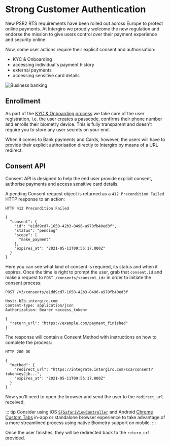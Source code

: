 # Strong Customer Authentication

New PSR2 RTS requirements have been rolled out across Europe to protect online payments. At Intergiro we proudly welcome the new regulation and endorse the mission to give users control over their payment experience and security online.

Now, some user actions require their explicit consent and authorisation:
  - KYC & Onboarding
  - accessing individual's payment history
  - external payments
  - accessing sensitive card details

<img :src="$withBase('/assets/img/integrate/getting-started/sca-tooltip.png')" alt="Business banking">

## Enrollment

As part of the [KYC & Onboarding process](/3d/onboarding) we take care of the user registration, i.e. the user creates a passcode, confirms their phone number and enrolls their biometry device. This is fully transparent and doesn't require you to store any user secrets on your end.

When it comes to Bank payments and Cards, however, the users will have to provide their explicit authorisation directly to Intergiro by means of a URL redirect.

## Consent API

Consent API is designed to help the end user provide explicit consent, authorise payments and access sensitive card details.

A pending Consent request object is returned as a `412 Precondition Failed` HTTP response to an action:

```{1,5}
HTTP 412 Precondition Failed

{
  "consent": {
    "id": "e1dd9cd7-1650-42b3-8496-a970fb40ed3f",
    "status": "pending"
    "scope": [
      "make_payment"
    ],
    "expires_at": "2021-05-11T09:55:17.000Z"
  }
}
```

Here you can see what kind of consent is required, its status and when it expires. Once the time is right to prompt the user, grab that `consent.id` and make a request to `POST /consents/<consent_id>` in order to initiate the consent process:

```{1}
POST /v3/consents/e1dd9cd7-1650-42b3-8496-a970fb40ed3f

Host: b2b.intergiro.com
Content-Type: application/json
Authorization: Bearer <access_token>

{
  "return_url": "https://example.com/payment_finished"
}
```

The response will contain a Consent Method with instructions on how to complete the process:

```{1,5}
HTTP 200 OK

{
  "method": {
    "redirect_url": "https://integrate.intergiro.com/sca/consent?token=eyJjb...",
    "expires_at": "2021-05-11T09:55:17.000Z"
  }
}
```

Now you'll need to open the browser and send the user to the `redirect_url` received.

::: tip
Consider using iOS [`SFSafariViewController`](https://developer.apple.com/documentation/safariservices/sfsafariviewcontroller) and Android [Chrome Custom Tabs](https://developer.chrome.com/docs/android/custom-tabs/overview/) in-app or standalone browser experience to take advantage of a more streamlined process using native Biometry support on mobile.
:::

Once the user finishes, they will be redirected back to the `return_url` provided.
